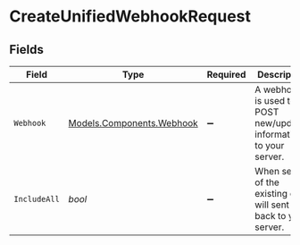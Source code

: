 # CreateUnifiedWebhookRequest


## Fields

| Field                                                             | Type                                                              | Required                                                          | Description                                                       |
| ----------------------------------------------------------------- | ----------------------------------------------------------------- | ----------------------------------------------------------------- | ----------------------------------------------------------------- |
| `Webhook`                                                         | [Models.Components.Webhook](../../Models/Components/Webhook.md)   | :heavy_minus_sign:                                                | A webhook is used to POST new/updated information to your server. |
| `IncludeAll`                                                      | *bool*                                                            | :heavy_minus_sign:                                                | When set, all of the existing data will sent back to your server. |
